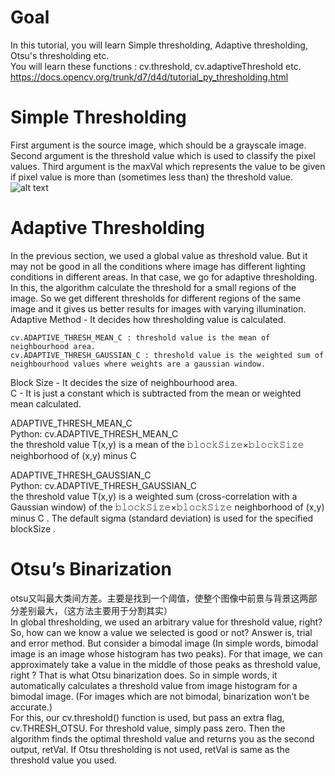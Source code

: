 # Goal   
In this tutorial, you will learn Simple thresholding, Adaptive thresholding, Otsu's thresholding etc.    
You will learn these functions : cv.threshold, cv.adaptiveThreshold etc.    
https://docs.opencv.org/trunk/d7/d4d/tutorial_py_thresholding.html     

# Simple Thresholding 
First argument is the source image, which should be a grayscale image. Second argument is the threshold value which is used to classify the pixel values. Third argument is the maxVal which represents the value to be given if pixel value is more than (sometimes less than) the threshold value.    
![alt text](https://docs.opencv.org/trunk/threshold.png)   


# Adaptive Thresholding    
In the previous section, we used a global value as threshold value. But it may not be good in all the conditions where image has different lighting conditions in different areas. In that case, we go for adaptive thresholding. In this, the algorithm calculate the threshold for a small regions of the image. So we get different thresholds for different regions of the same image and it gives us better results for images with varying illumination.    
Adaptive Method - It decides how thresholding value is calculated.

    cv.ADAPTIVE_THRESH_MEAN_C : threshold value is the mean of neighbourhood area.
    cv.ADAPTIVE_THRESH_GAUSSIAN_C : threshold value is the weighted sum of neighbourhood values where weights are a gaussian window.
Block Size - It decides the size of neighbourhood area.       
C - It is just a constant which is subtracted from the mean or weighted mean calculated.       

ADAPTIVE_THRESH_MEAN_C     
Python: cv.ADAPTIVE_THRESH_MEAN_C    
the threshold value T(x,y) is a mean of the 𝚋𝚕𝚘𝚌𝚔𝚂𝚒𝚣𝚎×𝚋𝚕𝚘𝚌𝚔𝚂𝚒𝚣𝚎 neighborhood of (x,y) minus C   

ADAPTIVE_THRESH_GAUSSIAN_C   
Python: cv.ADAPTIVE_THRESH_GAUSSIAN_C   
the threshold value T(x,y) is a weighted sum (cross-correlation with a Gaussian window) of the 𝚋𝚕𝚘𝚌𝚔𝚂𝚒𝚣𝚎×𝚋𝚕𝚘𝚌𝚔𝚂𝚒𝚣𝚎 neighborhood of (x,y) minus C . The default sigma (standard deviation) is used for the specified blockSize .   


# Otsu’s Binarization     
otsu又叫最大类间方差。主要是找到一个阈值，使整个图像中前景与背景这两部分差别最大，（这方法主要用于分割其实）     
In global thresholding, we used an arbitrary value for threshold value, right? So, how can we know a value we selected is good or not? Answer is, trial and error method. But consider a bimodal image (In simple words, bimodal image is an image whose histogram has two peaks). For that image, we can approximately take a value in the middle of those peaks as threshold value, right ? That is what Otsu binarization does. So in simple words, it automatically calculates a threshold value from image histogram for a bimodal image. (For images which are not bimodal, binarization won’t be accurate.)     
For this, our cv.threshold() function is used, but pass an extra flag, cv.THRESH_OTSU. For threshold value, simply pass zero. Then the algorithm finds the optimal threshold value and returns you as the second output, retVal. If Otsu thresholding is not used, retVal is same as the threshold value you used.    


